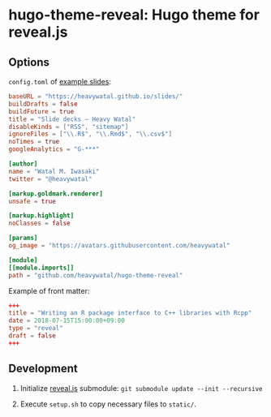 # hugo-theme-reveal: Hugo theme for reveal.js

## Options

`config.toml` of [example slides](https://heavywatal.github.io/slides/):
```toml
baseURL = "https://heavywatal.github.io/slides/"
buildDrafts = false
buildFuture = true
title = "Slide decks — Heavy Watal"
disableKinds = ["RSS", "sitemap"]
ignoreFiles = ["\\.R$", "\\.Rmd$", "\\.csv$"]
noTimes = true
googleAnalytics = "G-***"

[author]
name = "Watal M. Iwasaki"
twitter = "@heavywatal"

[markup.goldmark.renderer]
unsafe = true

[markup.highlight]
noClasses = false

[params]
og_image = "https://avatars.githubusercontent.com/heavywatal"

[module]
[[module.imports]]
path = "github.com/heavywatal/hugo-theme-reveal"
```

Example of front matter:
```toml
+++
title = "Writing an R package interface to C++ libraries with Rcpp"
date = 2018-07-15T15:00:00+09:00
type = "reveal"
draft = false
+++
```


## Development

1.  Initialize [reveal.js](https://github.com/hakimel/reveal.js) submodule:
    `git submodule update --init --recursive`

1.  Execute `setup.sh` to copy necessary files to `static/`.
